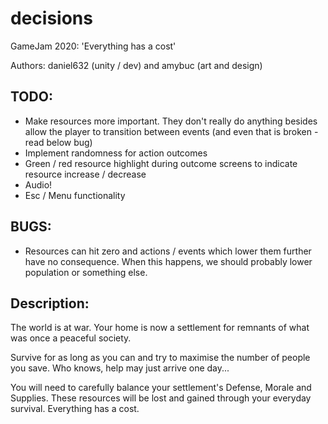 # decisions
GameJam 2020: 'Everything has a cost'

Authors: daniel632 (unity / dev) and amybuc (art and design)


## TODO:

- Make resources more important. They don't really do anything besides allow the player to transition between events (and even that is broken - read below bug)
- Implement randomness for action outcomes
- Green / red resource highlight during outcome screens to indicate resource increase / decrease
- Audio!
- Esc / Menu functionality


## BUGS:

- Resources can hit zero and actions / events which lower them further have no consequence. When this happens, we should probably lower population or something else.


## Description:

The world is at war. Your home is now a settlement for remnants of what was once a peaceful society.

Survive for as long as you can and try to maximise the number of people you save. Who knows, help may just arrive one day...

You will need to carefully balance your settlement's Defense, Morale and Supplies. These resources will be lost and gained through your everyday survival. Everything has a cost.

